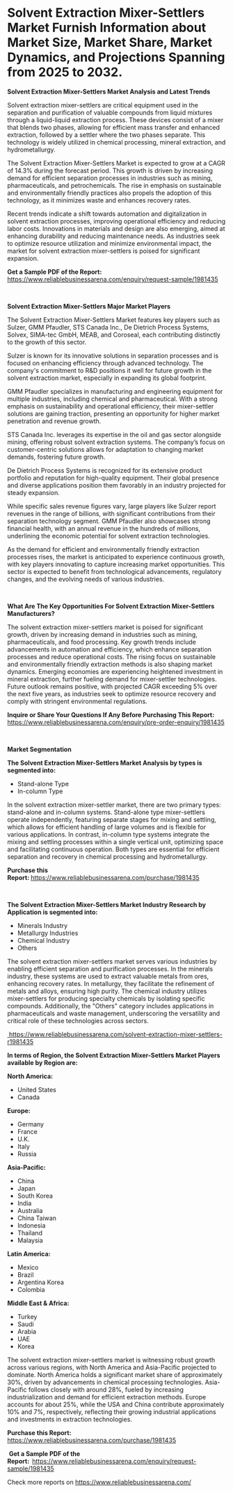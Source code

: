 <p><h1>Solvent Extraction Mixer-Settlers Market Furnish Information about Market Size, Market Share, Market Dynamics, and Projections Spanning from 2025 to 2032.</h1></p><p><strong>Solvent Extraction Mixer-Settlers Market Analysis and Latest Trends</strong></p>
<p><p>Solvent extraction mixer-settlers are critical equipment used in the separation and purification of valuable compounds from liquid mixtures through a liquid-liquid extraction process. These devices consist of a mixer that blends two phases, allowing for efficient mass transfer and enhanced extraction, followed by a settler where the two phases separate. This technology is widely utilized in chemical processing, mineral extraction, and hydrometallurgy.</p><p>The Solvent Extraction Mixer-Settlers Market is expected to grow at a CAGR of 14.3% during the forecast period. This growth is driven by increasing demand for efficient separation processes in industries such as mining, pharmaceuticals, and petrochemicals. The rise in emphasis on sustainable and environmentally friendly practices also propels the adoption of this technology, as it minimizes waste and enhances recovery rates.</p><p>Recent trends indicate a shift towards automation and digitalization in solvent extraction processes, improving operational efficiency and reducing labor costs. Innovations in materials and design are also emerging, aimed at enhancing durability and reducing maintenance needs. As industries seek to optimize resource utilization and minimize environmental impact, the market for solvent extraction mixer-settlers is poised for significant expansion.</p></p>
<p><strong>Get a Sample PDF of the Report:&nbsp;</strong> <a href="https://www.reliablebusinessarena.com/enquiry/request-sample/1981435?utm_campaign=2175&utm_medium=2&utm_source=Github&utm_content=ia&utm_term=02032025&utm_id=solvent-extraction-mixer-settlers">https://www.reliablebusinessarena.com/enquiry/request-sample/1981435</a></p>
<p>&nbsp;</p>
<p><strong>Solvent Extraction Mixer-Settlers Major Market Players</strong></p>
<p><p>The Solvent Extraction Mixer-Settlers Market features key players such as Sulzer, GMM Pfaudler, STS Canada Inc., De Dietrich Process Systems, Solvex, SIMA-tec GmbH, MEAB, and Coroseal, each contributing distinctly to the growth of this sector. </p><p>Sulzer is known for its innovative solutions in separation processes and is focused on enhancing efficiency through advanced technology. The company's commitment to R&D positions it well for future growth in the solvent extraction market, especially in expanding its global footprint.</p><p>GMM Pfaudler specializes in manufacturing and engineering equipment for multiple industries, including chemical and pharmaceutical. With a strong emphasis on sustainability and operational efficiency, their mixer-settler solutions are gaining traction, presenting an opportunity for higher market penetration and revenue growth.</p><p>STS Canada Inc. leverages its expertise in the oil and gas sector alongside mining, offering robust solvent extraction systems. The company’s focus on customer-centric solutions allows for adaptation to changing market demands, fostering future growth.</p><p>De Dietrich Process Systems is recognized for its extensive product portfolio and reputation for high-quality equipment. Their global presence and diverse applications position them favorably in an industry projected for steady expansion.</p><p>While specific sales revenue figures vary, large players like Sulzer report revenues in the range of billions, with significant contributions from their separation technology segment. GMM Pfaudler also showcases strong financial health, with an annual revenue in the hundreds of millions, underlining the economic potential for solvent extraction technologies.</p><p>As the demand for efficient and environmentally friendly extraction processes rises, the market is anticipated to experience continuous growth, with key players innovating to capture increasing market opportunities. This sector is expected to benefit from technological advancements, regulatory changes, and the evolving needs of various industries.</p></p>
<p>&nbsp;</p>
<p><strong>What Are The Key Opportunities For Solvent Extraction Mixer-Settlers Manufacturers?</strong></p>
<p><p>The solvent extraction mixer-settlers market is poised for significant growth, driven by increasing demand in industries such as mining, pharmaceuticals, and food processing. Key growth trends include advancements in automation and efficiency, which enhance separation processes and reduce operational costs. The rising focus on sustainable and environmentally friendly extraction methods is also shaping market dynamics. Emerging economies are experiencing heightened investment in mineral extraction, further fueling demand for mixer-settler technologies. Future outlook remains positive, with projected CAGR exceeding 5% over the next five years, as industries seek to optimize resource recovery and comply with stringent environmental regulations.</p></p>
<p><strong>Inquire or Share Your Questions If Any Before Purchasing This Report:</strong> <a href="https://www.reliablebusinessarena.com/enquiry/pre-order-enquiry/1981435?utm_campaign=2175&utm_medium=2&utm_source=Github&utm_content=ia&utm_term=02032025&utm_id=solvent-extraction-mixer-settlers">https://www.reliablebusinessarena.com/enquiry/pre-order-enquiry/1981435</a></p>
<p>&nbsp;</p>
<p><strong>Market Segmentation</strong></p>
<p><strong>The Solvent Extraction Mixer-Settlers Market Analysis by types is segmented into:</strong></p>
<p><ul><li>Stand-alone Type</li><li>In-column Type</li></ul></p>
<p><p>In the solvent extraction mixer-settler market, there are two primary types: stand-alone and in-column systems. Stand-alone type mixer-settlers operate independently, featuring separate stages for mixing and settling, which allows for efficient handling of large volumes and is flexible for various applications. In contrast, in-column type systems integrate the mixing and settling processes within a single vertical unit, optimizing space and facilitating continuous operation. Both types are essential for efficient separation and recovery in chemical processing and hydrometallurgy.</p></p>
<p><strong>Purchase this Report:&nbsp;</strong><a href="https://www.reliablebusinessarena.com/purchase/1981435?utm_campaign=2175&utm_medium=2&utm_source=Github&utm_content=ia&utm_term=02032025&utm_id=solvent-extraction-mixer-settlers">https://www.reliablebusinessarena.com/purchase/1981435</a></p>
<p>&nbsp;</p>
<p><strong>The Solvent Extraction Mixer-Settlers Market Industry Research by Application is segmented into:</strong></p>
<p><ul><li>Minerals Industry</li><li>Metallurgy Industries</li><li>Chemical Industry</li><li>Others</li></ul></p>
<p><p>The solvent extraction mixer-settlers market serves various industries by enabling efficient separation and purification processes. In the minerals industry, these systems are used to extract valuable metals from ores, enhancing recovery rates. In metallurgy, they facilitate the refinement of metals and alloys, ensuring high purity. The chemical industry utilizes mixer-settlers for producing specialty chemicals by isolating specific compounds. Additionally, the "Others" category includes applications in pharmaceuticals and waste management, underscoring the versatility and critical role of these technologies across sectors.</p></p>
<p><a href="https://www.reliablebusinessarena.com/solvent-extraction-mixer-settlers-r1981435?utm_campaign=2175&utm_medium=2&utm_source=Github&utm_content=ia&utm_term=02032025&utm_id=solvent-extraction-mixer-settlers">&nbsp;https://www.reliablebusinessarena.com/solvent-extraction-mixer-settlers-r1981435</a></p>
<p><strong>In terms of Region, the Solvent Extraction Mixer-Settlers Market Players available by Region are:</strong></p>
<p>
    <p> <strong> North America: </strong>
        <ul>
            <li>United States</li>
            <li>Canada</li>
        </ul>
        </p> 
    <p> <strong> Europe: </strong>
        <ul>
            <li>Germany</li>
            <li>France</li>
            <li>U.K.</li>
            <li>Italy</li>
            <li>Russia</li>
        </ul>
        </p> 
    <p> <strong> Asia-Pacific: </strong>
        <ul>
            <li>China</li>
            <li>Japan</li>
            <li>South Korea</li>
            <li>India</li>
            <li>Australia</li>
            <li>China Taiwan</li>
            <li>Indonesia</li>
            <li>Thailand</li>
            <li>Malaysia</li>
        </ul>
        </p> 
    <p> <strong> Latin America: </strong>
        <ul>
            <li>Mexico</li>
            <li>Brazil</li>
            <li>Argentina Korea</li>
            <li>Colombia</li>
        </ul>
        </p> 
    <p> <strong> Middle East & Africa: </strong>
        <ul>
            <li>Turkey</li>
            <li>Saudi</li>
            <li>Arabia</li>
            <li>UAE</li>
            <li>Korea</li>
        </ul>
    </p>
    </p>
<p><p>The solvent extraction mixer-settlers market is witnessing robust growth across various regions, with North America and Asia-Pacific projected to dominate. North America holds a significant market share of approximately 30%, driven by advancements in chemical processing technologies. Asia-Pacific follows closely with around 28%, fueled by increasing industrialization and demand for efficient extraction methods. Europe accounts for about 25%, while the USA and China contribute approximately 10% and 7%, respectively, reflecting their growing industrial applications and investments in extraction technologies.</p></p>
<p><strong>Purchase this Report: </strong><a href="https://www.reliablebusinessarena.com/purchase/1981435?utm_campaign=2175&utm_medium=2&utm_source=Github&utm_content=ia&utm_term=02032025&utm_id=solvent-extraction-mixer-settlers">https://www.reliablebusinessarena.com/purchase/1981435</a></p>
<p>&nbsp;<strong>Get a Sample PDF of the Report:&nbsp;&nbsp;</strong><a href="https://www.reliablebusinessarena.com/enquiry/request-sample/1981435?utm_campaign=2175&utm_medium=2&utm_source=Github&utm_content=ia&utm_term=02032025&utm_id=solvent-extraction-mixer-settlers">https://www.reliablebusinessarena.com/enquiry/request-sample/1981435</a></p>
<p><strong></strong></p>
<p>Check more reports on <a href="https://www.reliablebusinessarena.com/?utm_campaign=2175&utm_medium=2&utm_source=Github&utm_content=ia&utm_term=02032025&utm_id=solvent-extraction-mixer-settlers">https://www.reliablebusinessarena.com/</a></p>